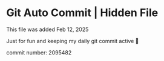 # Git Auto Commit | Hidden File

This file was added Feb 12, 2025

Just for fun and keeping my daily git commit active 🤪

commit number: 2095482
